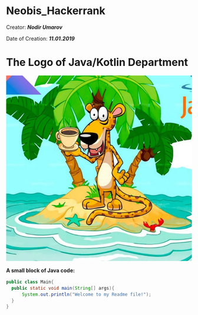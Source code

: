 # Neobis_Hackerrank

Creator: ***Nodir Umarov***

Date of Creation: ***11.01.2019***

# The Logo of Java/Kotlin Department

![alt-текст](https://github.com/NodirUmarov/Neobis_Hackerrank/blob/master/Java_Kotlin_Backend.jpg "The Logo")


__A small block of Java code:__

```java
public class Main{
  public static void main(String[] args){
      System.out.println("Welcome to my Readme file!");
  }
}
```
     
